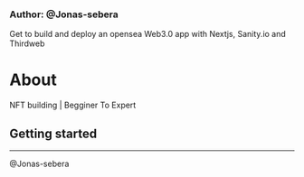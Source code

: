### Author: @Jonas-sebera
Get to build and deploy an opensea Web3.0 app with Nextjs, Sanity.io and Thirdweb

# About
NFT building | Begginer To Expert

## Getting started


<hr>

@Jonas-sebera